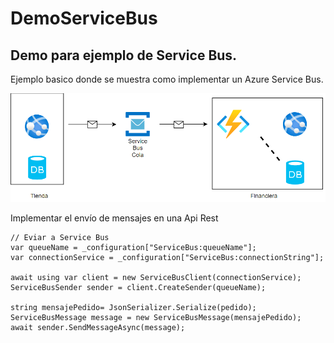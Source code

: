 # DemoServiceBus
## Demo para ejemplo de Service Bus.

Ejemplo basico donde se muestra como implementar un Azure Service Bus.

![Acceso](/DemoServiceBus.PNG)


Implementar el envío de mensajes en una Api Rest
``` 
// Eviar a Service Bus
var queueName = _configuration["ServiceBus:queueName"];
var connectionService = _configuration["ServiceBus:connectionString"];

await using var client = new ServiceBusClient(connectionService);
ServiceBusSender sender = client.CreateSender(queueName);

string mensajePedido= JsonSerializer.Serialize(pedido);
ServiceBusMessage message = new ServiceBusMessage(mensajePedido);
await sender.SendMessageAsync(message);
```
